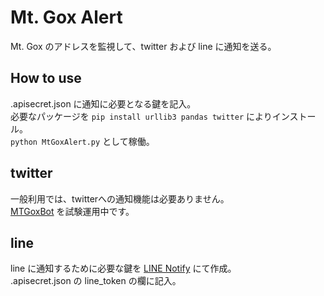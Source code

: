 # Mt. Gox Alert
Mt. Gox のアドレスを監視して、twitter および line に通知を送る。

## How to use
.apisecret.json に通知に必要となる鍵を記入。  
必要なパッケージを
`pip install urllib3 pandas twitter`
によりインストール。  
`python MtGoxAlert.py`
として稼働。

## twitter
一般利用では、twitterへの通知機能は必要ありません。  
[MTGoxBot](https://twitter.com/whale_NK) を試験運用中です。

## line
line に通知するために必要な鍵を [LINE Notify](https://notify-bot.line.me/ja/) にて作成。  
.apisecret.json の line_token の欄に記入。  
